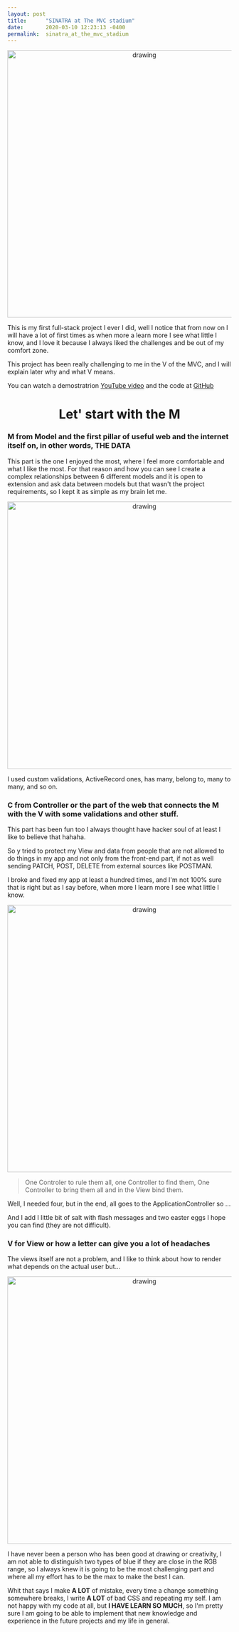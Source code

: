 ```yaml
---
layout: post
title:      "SINATRA at The MVC stadium"
date:       2020-03-10 12:23:13 -0400
permalink:  sinatra_at_the_mvc_stadium
---
```


<center><img src="https://i.imgur.com/sFgpJwQ.png" alt="drawing" width="600"/></center>


This is my first full-stack project I ever I did, well I notice that from now on I will have a lot of first times as when more a learn more I see what little I know, and I love it because I always liked the challenges and be out of my comfort zone.

This project has been really challenging to me in the V of the MVC, and I will explain later why and what V means.

You can watch a demostratrion [YouTube video](https://youtu.be/g5ACFU5serY) 
and the code at [GitHub](https://github.com/reddevilcero/trailer_finder) 

<center> <h1>  Let' start with the  <strong>M</strong> </h1></center>

###  M from Model and the first pillar of useful web and the internet itself on, in other words, **THE DATA**

This part is the one I enjoyed the most, where I feel more comfortable and what I like the most. For that reason and how you can see I create a complex relationships between 6 different models and it is open to extension and ask data between models but that wasn't the project requirements, so I kept it as simple as my brain let me.


<center><img src="https://i.imgur.com/uQSL6wp.png" alt="drawing" width="600"/></center>

I used custom validations, ActiveRecord ones, has many, belong to,  many to many, and so on.

###  C from Controller or the part of the web that connects the M with the V with some validations and other stuff.

This part has been fun too I always thought have hacker soul of at least I like to believe that hahaha.

So y tried to protect my View and data from people that are not allowed to do things in my app and not only from the front-end part, if not as well sending PATCH, POST, DELETE from external sources like POSTMAN.

I broke and fixed my app at least a hundred times, and I'm not 100% sure that is right but as I say before, when more I learn more I see what little I know.

<center><img src="https://i.imgur.com/5UMeC7r.png" alt="drawing" width="600"/></center>

>One Controler to rule them all,
   one Controller to find them,
One Controller to bring them all
   and in the View bind them.

Well, I needed four, but in the end, all goes to the ApplicationController so ... 

And I add I little bit of salt with flash messages and two easter eggs I hope you can find (they are not difficult).

###  V for View or how a letter can give you a lot of headaches

The views itself are not a problem, and I like to think about how to render what depends on the actual user but...

<center><img src="https://media.giphy.com/media/xZqycRHIQkKNa/giphy.gif" alt="drawing" width="600"/></center>

I have never been a person who has been good at drawing or creativity, I am not able to distinguish two types of blue if they are close in the RGB range, so I always knew it is going to be the most challenging part and where all my effort has to be the max to make the best I can.

Whit that says I make **A LOT** of mistake, every time a change something somewhere breaks, I write **A LOT** of bad CSS and repeating my self. I am not happy with my code at all, but **I HAVE LEARN SO MUCH**, so I'm pretty sure I am going to be able to implement that new knowledge and experience in the future projects and my life in general.
